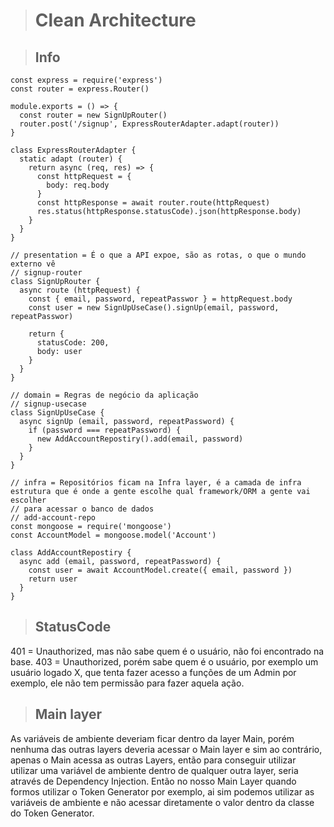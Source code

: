 > # Clean Architecture

> ## Info
```
const express = require('express')
const router = express.Router()

module.exports = () => {
  const router = new SignUpRouter()
  router.post('/signup', ExpressRouterAdapter.adapt(router))
}

class ExpressRouterAdapter {
  static adapt (router) {
    return async (req, res) => {
      const httpRequest = {
        body: req.body
      }
      const httpResponse = await router.route(httpRequest)
      res.status(httpResponse.statusCode).json(httpResponse.body)
    }
  }
}

// presentation = É o que a API expoe, são as rotas, o que o mundo externo vê
// signup-router
class SignUpRouter {
  async route (httpRequest) {
    const { email, password, repeatPasswor } = httpRequest.body
    const user = new SignUpUseCase().signUp(email, password, repeatPasswor)

    return {
      statusCode: 200,
      body: user
    }
  }
}

// domain = Regras de negócio da aplicação
// signup-usecase
class SignUpUseCase {
  async signUp (email, password, repeatPassword) {
    if (password === repeatPassword) {
      new AddAccountRepostiry().add(email, password)
    }
  }
}

// infra = Repositórios ficam na Infra layer, é a camada de infra estrutura que é onde a gente escolhe qual framework/ORM a gente vai escolher
// para acessar o banco de dados
// add-account-repo
const mongoose = require('mongoose')
const AccountModel = mongoose.model('Account')

class AddAccountRepostiry {
  async add (email, password, repeatPassword) {
    const user = await AccountModel.create({ email, password })
    return user
  }
}

```
> ## StatusCode
401 = Unauthorized, mas não sabe quem é o usuário, não foi encontrado na base. 
403 = Unauthorized, porém sabe quem é o usuário, por exemplo um usuário logado X, que tenta fazer acesso a funções de um Admin por exemplo, ele não tem permissão para fazer aquela ação.

> ## Main layer
As variáveis de ambiente deveriam ficar dentro da layer Main, porém nenhuma das outras layers deveria acessar o Main layer e sim ao contrário, apenas o Main acessa as outras Layers, então para conseguir utilizar utilizar uma variável de ambiente dentro de qualquer outra layer, seria através de Dependency Injection. Então no nosso Main Layer quando formos utilizar o Token Generator por exemplo, ai sim podemos utilizar as variáveis de ambiente e não acessar diretamente o valor dentro da classe do Token Generator.